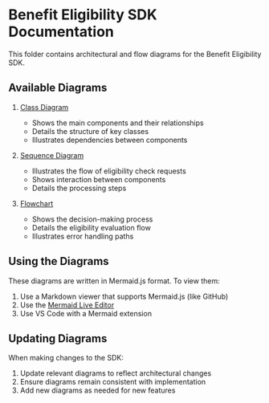 # Benefit Eligibility SDK Documentation

This folder contains architectural and flow diagrams for the Benefit Eligibility SDK.

## Available Diagrams

1. [Class Diagram](./class-diagram.md)
   - Shows the main components and their relationships
   - Details the structure of key classes
   - Illustrates dependencies between components

2. [Sequence Diagram](./sequence-diagram.md)
   - Illustrates the flow of eligibility check requests
   - Shows interaction between components
   - Details the processing steps

3. [Flowchart](./flowchart.md)
   - Shows the decision-making process
   - Details the eligibility evaluation flow
   - Illustrates error handling paths

## Using the Diagrams

These diagrams are written in Mermaid.js format. To view them:

1. Use a Markdown viewer that supports Mermaid.js (like GitHub)
2. Use the [Mermaid Live Editor](https://mermaid.live)
3. Use VS Code with a Mermaid extension

## Updating Diagrams

When making changes to the SDK:
1. Update relevant diagrams to reflect architectural changes
2. Ensure diagrams remain consistent with implementation
3. Add new diagrams as needed for new features 